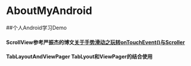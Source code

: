 # AboutMyAndroid
##个人Android学习Demo
#### ScrollView参考严振杰的博文[关于手势滑动之玩转onTouchEvent()与Scroller](http://gold.xitu.io/notification/vote-like)
#### TabLayoutAndViewPager TabLyout和ViewPager的结合使用
